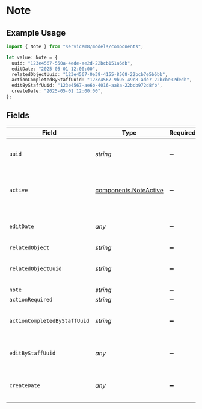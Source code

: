 # Note

## Example Usage

```typescript
import { Note } from "servicem8/models/components";

let value: Note = {
  uuid: "123e4567-550a-4ede-ae2d-22bcb151a6db",
  editDate: "2025-05-01 12:00:00",
  relatedObjectUuid: "123e4567-0e39-4155-8568-22bcb7e5b6bb",
  actionCompletedByStaffUuid: "123e4567-9b95-49c8-ade7-22bcbe02dedb",
  editByStaffUuid: "123e4567-ae6b-4016-aa8a-22bcb972d8fb",
  createDate: "2025-05-01 12:00:00",
};
```

## Fields

| Field                                                          | Type                                                           | Required                                                       | Description                                                    | Example                                                        |
| -------------------------------------------------------------- | -------------------------------------------------------------- | -------------------------------------------------------------- | -------------------------------------------------------------- | -------------------------------------------------------------- |
| `uuid`                                                         | *string*                                                       | :heavy_minus_sign:                                             | Unique identifier for this record                              | 123e4567-550a-4ede-ae2d-22bcb151a6db                           |
| `active`                                                       | [components.NoteActive](../../models/components/noteactive.md) | :heavy_minus_sign:                                             | Record active/deleted flag.  Valid values are [0,1]            |                                                                |
| `editDate`                                                     | *any*                                                          | :heavy_minus_sign:                                             | Timestamp at which record was last modified                    | 2025-05-01 12:00:00                                            |
| `relatedObject`                                                | *string*                                                       | :heavy_minus_sign:                                             | N/A                                                            |                                                                |
| `relatedObjectUuid`                                            | *string*                                                       | :heavy_minus_sign:                                             | N/A                                                            | 123e4567-0e39-4155-8568-22bcb7e5b6bb                           |
| `note`                                                         | *string*                                                       | :heavy_minus_sign:                                             | N/A                                                            |                                                                |
| `actionRequired`                                               | *string*                                                       | :heavy_minus_sign:                                             | N/A                                                            |                                                                |
| `actionCompletedByStaffUuid`                                   | *string*                                                       | :heavy_minus_sign:                                             | N/A                                                            | 123e4567-9b95-49c8-ade7-22bcbe02dedb                           |
| `editByStaffUuid`                                              | *any*                                                          | :heavy_minus_sign:                                             | UUID of Staff Member who last modified record                  | 123e4567-ae6b-4016-aa8a-22bcb972d8fb                           |
| `createDate`                                                   | *any*                                                          | :heavy_minus_sign:                                             | Timestamp at which record was last modified                    | 2025-05-01 12:00:00                                            |